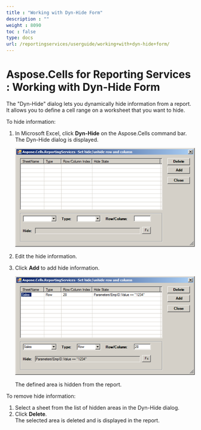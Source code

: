 ```yaml
---
title : "Working with Dyn-Hide Form" 
description : "" 
weight : 8090 
toc : false
type: docs
url: /reportingservices/userguide/working+with+dyn-hide+form/
---
```


# Aspose.Cells for Reporting Services : Working with Dyn-Hide Form


The "Dyn-Hide" dialog lets you dynamically hide information from a report. It allows you to define a cell range on a worksheet that you want to hide.

To hide information:

1.  In Microsoft Excel, click **Dyn-Hide** on the Aspose.Cells command bar.  
    The Dyn-Hide dialog is displayed.  
      
    ![image](6193203.png)  
      
    
2.  Edit the hide information.
3.  Click **Add** to add hide information.  
      
    ![image](6193206.png)  
      
    The defined area is hidden from the report.

To remove hide information:

1.  Select a sheet from the list of hidden areas in the Dyn-Hide dialog.
2.  Click **Delete**.  
    The selected area is deleted and is displayed in the report.

